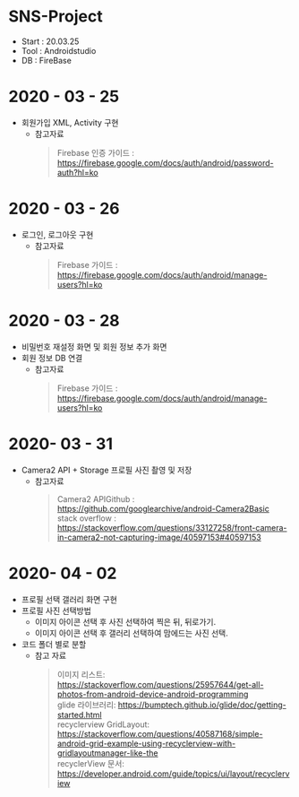 # SNS-Project
* Start : 20.03.25
* Tool : Androidstudio
* DB : FireBase

# 2020 - 03 - 25
* 회원가입 XML, Activity 구현
  * 참고자료
    > Firebase 인증 가이드 : https://firebase.google.com/docs/auth/android/password-auth?hl=ko
# 2020 - 03 - 26
* 로그인, 로그아웃 구현
  * 참고자료
    > Firebase 가이드 : https://firebase.google.com/docs/auth/android/manage-users?hl=ko
# 2020 - 03 - 28
* 비밀번호 재설정 화면 및 회원 정보 추가 화면
* 회원 정보 DB 연결
  * 참고자료
    > Firebase 가이드 : https://firebase.google.com/docs/auth/android/manage-users?hl=ko
# 2020- 03 - 31
* Camera2 API + Storage 프로필 사진 촬영 및 저장
  * 참고자료 
    > Camera2 APIGithub : https://github.com/googlearchive/android-Camera2Basic <br />
    > stack overflow : https://stackoverflow.com/questions/33127258/front-camera-in-camera2-not-capturing-image/40597153#40597153
# 2020- 04 - 02
* 프로필 선택 갤러리 화면 구현
* 프로필 사진 선택방법
  * 이미지 아이콘 선택 후 사진 선택하여 찍은 뒤, 뒤로가기.
  * 이미지 아이콘 선택 후 갤러리 선택하여 맘에드는 사진 선택.
* 코드 폴더 별로 분할
  * 참고 자료
    > 이미지 리스트: https://stackoverflow.com/questions/25957644/get-all-photos-from-android-device-android-programming <br />
    > glide 라이브러리: https://bumptech.github.io/glide/doc/getting-started.html <br />
    > recyclerview GridLayout: https://stackoverflow.com/questions/40587168/simple-android-grid-example-using-recyclerview-with-gridlayoutmanager-like-the <br />
    > recyclerView 문서: https://developer.android.com/guide/topics/ui/layout/recyclerview <br />
